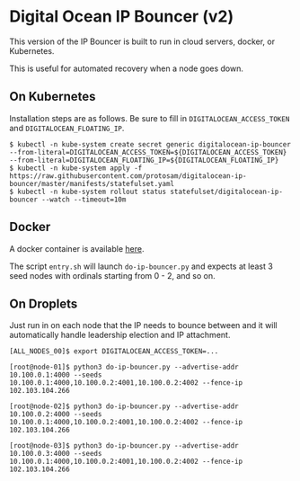 # Digital Ocean IP Bouncer (v2)
This version of the IP Bouncer is built to run in cloud servers, docker, or Kubernetes.

This is useful for automated recovery when a node goes down.

## On Kubernetes
Installation steps are as follows. Be sure to fill in `DIGITALOCEAN_ACCESS_TOKEN` and `DIGITALOCEAN_FLOATING_IP`.
```text
$ kubectl -n kube-system create secret generic digitalocean-ip-bouncer --from-literal=DIGITALOCEAN_ACCESS_TOKEN=${DIGITALOCEAN_ACCESS_TOKEN} --from-literal=DIGITALOCEAN_FLOATING_IP=${DIGITALOCEAN_FLOATING_IP}
$ kubectl -n kube-system apply -f https://raw.githubusercontent.com/protosam/digitalocean-ip-bouncer/master/manifests/statefulset.yaml
$ kubectl -n kube-system rollout status statefulset/digitalocean-ip-bouncer --watch --timeout=10m
```

## Docker
A docker container is available [here](https://github.com/protosam/digitalocean-ip-bouncer/pkgs/container/digitalocean-ip-bouncer).

The script `entry.sh` will launch `do-ip-bouncer.py` and expects at least 3 seed nodes with ordinals starting from 0 - 2, and so  on.

## On Droplets
Just run in on each node that the IP needs to bounce between and it will automatically handle leadership election and IP attachment.
```text
[ALL_NODES_00]$ export DIGITALOCEAN_ACCESS_TOKEN=...

[root@node-01]$ python3 do-ip-bouncer.py --advertise-addr 10.100.0.1:4000 --seeds 10.100.0.1:4000,10.100.0.2:4001,10.100.0.2:4002 --fence-ip 102.103.104.266

[root@node-02]$ python3 do-ip-bouncer.py --advertise-addr 10.100.0.2:4000 --seeds 10.100.0.1:4000,10.100.0.2:4001,10.100.0.2:4002 --fence-ip 102.103.104.266

[root@node-03]$ python3 do-ip-bouncer.py --advertise-addr 10.100.0.3:4000 --seeds 10.100.0.1:4000,10.100.0.2:4001,10.100.0.2:4002 --fence-ip 102.103.104.266
```